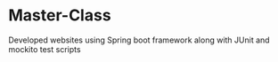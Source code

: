 # Master-Class
Developed websites using Spring boot framework along with JUnit and mockito test scripts
